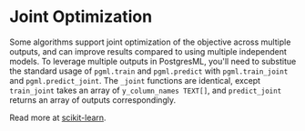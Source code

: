 # Joint Optimization

Some algorithms support joint optimization of the objective across multiple outputs, and can improve results compared to using multiple independent models. To leverage multiple outputs in PostgresML, you'll need to substitue the standard usage of `pgml.train` and `pgml.predict` with `pgml.train_joint` and `pgml.predict_joint`. The `_joint` functions are identical, except `train_joint` takes an array of `y_column_names TEXT[]`, and `predict_joint` returns an array of outputs correspondingly.

Read more at [scikit-learn](https://scikit-learn.org/stable/modules/classes.html#module-sklearn.multioutput).

